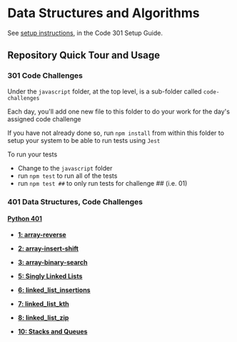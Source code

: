 # Data Structures and Algorithms

See [setup instructions](https://codefellows.github.io/setup-guide/code-301/3-code-challenges), in the Code 301 Setup Guide.

## Repository Quick Tour and Usage

### 301 Code Challenges

Under the `javascript` folder, at the top level, is a sub-folder called `code-challenges`

Each day, you'll add one new file to this folder to do your work for the day's assigned code challenge

If you have not already done so, run `npm install` from within this folder to setup your system to be able to run tests using `Jest`

To run your tests

- Change to the `javascript` folder
- run `npm test` to run all of the tests
- run `npm test ##` to only run tests for challenge ## (i.e. 01)

### 401 Data Structures, Code Challenges

#### [Python 401](python/README.md)

* [**1: array-reverse**](python/docs/array-reverse/README.md)
* [**2: array-insert-shift**](python/docs/array-insert-shift/README.md)
* [**3: array-binary-search**](python/docs/array-binary-search/README.md)


* [**5: Singly Linked Lists**](python/docs/linked_list/README.md)
* [**6: linked_list_insertions**](python/docs/linked_list_insertions/README.md)
* [**7: linked_list_kth**](python/docs/linked_list_kth/README.md)
* [**8: linked_list_zip**](python/docs/linked_list_zip/README.md)

* [**10: Stacks and Queues**](python/docs/stack_and_queue/README.md)
